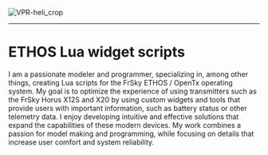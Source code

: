 
![VPR-heli_crop](https://github.com/user-attachments/assets/c20f1842-3afb-4ef8-9f90-24fd48db7957)
<HR>
<H1>ETHOS Lua widget scripts</H1>


I am a passionate modeler and programmer, specializing in, among other things, creating Lua scripts for the FrSky ETHOS / OpenTx operating system. My goal is to optimize the experience of using transmitters such as the FrSky Horus X12S and X20 by using custom widgets and tools that provide users with important information, such as battery status or other telemetry data. I enjoy developing intuitive and effective solutions that expand the capabilities of these modern devices. My work combines a passion for model making and programming, while focusing on details that increase user comfort and system reliability.
